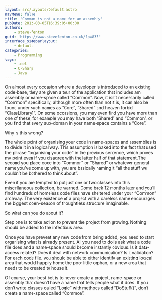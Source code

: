 ```yaml
---
layout: src/layouts/Default.astro
navMenu: false
title: 'Common is not a name for an assembly'
pubDate: 2012-03-05T16:39:05+00:00
authors:
    - steve-fenton
guid: 'https://www.stevefenton.co.uk/?p=837'
interface_sidebarlayout:
    - default
categories:
    - Programming
tags:
    - .net
    - C-Sharp
    - Java
---
```


On almost every occasion where a developer is introduced to an existing code-base, they are given a tour of the application that includes am assembly or name-space called “Common”. Now, it isn’t necessarily called “Common” specifically, although more often than not it is, it can also be found under such names as “Core”, “Shared” and heaven forbid “ClassLibrary1”. On some occasions, you may even find you have more than one of these, for example you may have both “Shared” and “Common”, or you find that every sub-domain in your name-space contains a “Core”.

Why is this wrong?

The whole point of organising your code in name-spaces and assemblies is to divide it in a logical way. This assumption is baked into the fact that used the phrase “organising your code” in the previous sentence, which proves my point even if you disagree with the latter half of that statement.The second you place code into “Common” or “Shared” or whatever general name you’ve come up with, you are basically naming it “all the stuff we couldn’t be bothered to think about”.

Even if you are tempted to put just one or two classes into this miscellaneous collection, be warned. Come back 12 months later and you’ll find hundreds of homeless code files have sheltered under your “Common” archway. The very existence of a project with a careless name encourages the biggest open-season of thoughtless structure imaginable.

So what can you do about it?

Step one is to take action to prevent the project from growing. Nothing should be added to the infectious area.

Once you have prevent any new code from being added, you need to start organising what is already present. All you need to do is ask what a code file does and a name-space should become instantly obvious. Is it data-access related? Does it deal with network communication? Is it validation? For each code file, you should be able to either identify an existing logical area that would happily home the poor little orphan, or a new area that needs to be created to house it.

Of course, your best bet is to never create a project, name-space or assembly that doesn’t have a name that tells people what it does. If you don’t write classes called “Logic” with methods called “DoStuff()”, don’t create a name-space called “Common”.